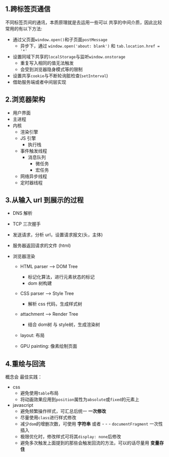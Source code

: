 ## 1.跨标签页通信
不同标签页间的通讯，本质原理就是去运用一些可以 共享的中间介质，因此比较常用的有以下方法:
- 通过父页面`window.open()`和子页面`postMessage`
    - 异步下，通过 `window.open('about: blank')` 和 `tab.location.href = '*'`
- 设置同域下共享的`localStorage`与监听`window.onstorage`
  - 重复写入相同的值无法触发
  - 会受到浏览器隐身模式等的限制
- 设置共享`cookie`与不断轮询脏检查(`setInterval`)
- 借助服务端或者中间层实现

## 2.浏览器架构
- 用户界面
- 主进程
- 内核
  - 渲染引擎
  - JS 引擎
    - 执行栈
  - 事件触发线程
    - 消息队列
      - 微任务
      - 宏任务
  - 网络异步线程
  - 定时器线程

## 3.从输入 url 到展示的过程
- DNS 解析
- TCP 三次握手
- 发送请求，分析 url，设置请求报文(头，主体)
- 服务器返回请求的文件 (html)
- 浏览器渲染

    - HTML parser --> DOM Tree

      - 标记化算法，进行元素状态的标记
      - dom 树构建


    - CSS parser --> Style Tree

      - 解析 css 代码，生成样式树


    - attachment --> Render Tree

      - 结合 dom树 与 style树，生成渲染树


  - layout: 布局
  - GPU painting: 像素绘制页面

## 4.重绘与回流
概念会
最佳实践：
- css
  - 避免使用`table`布局
  - 将动画效果应用到`position`属性为`absolute`或`fixed`的元素上
- javascript
  - 避免频繁操作样式，可汇总后统一 **一次修改**
  - 尽量使用`class`进行样式修改
  - 减少`dom`的增删次数，可使用 **字符串** 或者 - - - `documentFragment` 一次性插入
  - 极限优化时，修改样式可将其`display: none`后修改
  - 避免多次触发上面提到的那些会触发回流的方法，可以的话尽量用 **变量存住**